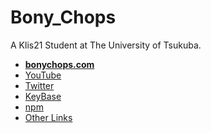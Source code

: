 # Bony_Chops
A Klis21 Student at The University of Tsukuba.

- **[bonychops.com](https://bonychops.com)**
- [YouTube](https://www.youtube.com/channel/UCVtSxqezSf8yJb0LGFplpIw)
- [Twitter](https://twitter.com/BonyChops)
- [KeyBase](https://keybase.io/bonychops/sigs/106b6eaae17a867e5db570324a3d543e07d515f8d6b0eede5393f624c04288730f)
- [npm](https://www.npmjs.com/~bony_chops)
- [Other Links](https://bonychops.com/socials)

